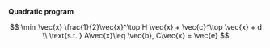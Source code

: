 **Quadratic program**

$$
\min_\vec{x} \frac{1}{2}\vec{x}^\top H \vec{x} + \vec{c}^\top \vec{x} + d \\ \text{s.t. } A\vec{x}\leq \vec{b}, C\vec{x} = \vec{e}
$$